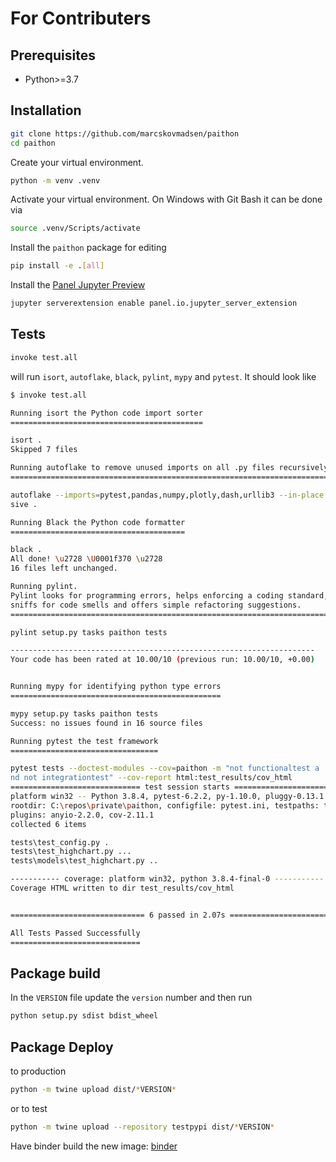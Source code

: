 # For Contributers

## Prerequisites

- Python>=3.7

## Installation

```bash
git clone https://github.com/marcskovmadsen/paithon
cd paithon
```

Create your virtual environment.

```bash
python -m venv .venv
```

Activate your virtual environment. On Windows with Git Bash it can be done via

```bash
source .venv/Scripts/activate
```

Install the `paithon` package for editing

```bash
pip install -e .[all]
```

Install the [Panel Jupyter Preview](https://blog.holoviz.org/panel_0.12.0.html#JupyterLab-previews)

```bash
jupyter serverextension enable panel.io.jupyter_server_extension
```

## Tests

```bash
invoke test.all
```

will run `isort`, `autoflake`, `black`, `pylint`, `mypy` and `pytest`. It should look like

```bash
$ invoke test.all

Running isort the Python code import sorter
===========================================

isort .
Skipped 7 files

Running autoflake to remove unused imports on all .py files recursively
=======================================================================

autoflake --imports=pytest,pandas,numpy,plotly,dash,urllib3 --in-place --recur
sive .

Running Black the Python code formatter
=======================================

black .
All done! \u2728 \U0001f370 \u2728
16 files left unchanged.

Running pylint.
Pylint looks for programming errors, helps enforcing a coding standard,
sniffs for code smells and offers simple refactoring suggestions.
=======================================================================

pylint setup.py tasks paithon tests

--------------------------------------------------------------------
Your code has been rated at 10.00/10 (previous run: 10.00/10, +0.00)


Running mypy for identifying python type errors
===============================================

mypy setup.py tasks paithon tests
Success: no issues found in 16 source files

Running pytest the test framework
=================================

pytest tests --doctest-modules --cov=paithon -m "not functionaltest a
nd not integrationtest" --cov-report html:test_results/cov_html
============================= test session starts =============================
platform win32 -- Python 3.8.4, pytest-6.2.2, py-1.10.0, pluggy-0.13.1
rootdir: C:\repos\private\paithon, configfile: pytest.ini, testpaths: tests
plugins: anyio-2.2.0, cov-2.11.1
collected 6 items

tests\test_config.py .                                                   [ 16%]
tests\test_highchart.py ...                                              [ 66%]
tests\models\test_highchart.py ..                                        [100%]

----------- coverage: platform win32, python 3.8.4-final-0 -----------
Coverage HTML written to dir test_results/cov_html


============================== 6 passed in 2.07s ==============================

All Tests Passed Successfully
=============================
```

## Package build

In the `VERSION` file update the `version` number and then run

```bash
python setup.py sdist bdist_wheel
```

## Package Deploy

to production

```bash
python -m twine upload dist/*VERSION*
```

or to test

```bash
python -m twine upload --repository testpypi dist/*VERSION*
```

Have binder build the new image: [binder](https://mybinder.org/v2/gh/MarcSkovMadsen/awesome-panel-extensions/master?filepath=examples%2Freference%2Fframeworks%2Fmaterial%2FMaterialIntSlider.ipynb)
